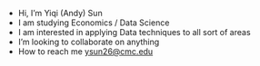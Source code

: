 - Hi, I’m Yiqi (Andy) Sun
- I am studying Economics / Data Science
- I am interested in applying Data techniques to all sort of areas
- I’m looking to collaborate on anything
- How to reach me ysun26@cmc.edu

<!---
YiqiSun1/YiqiSun1 is a ✨ special ✨ repository because its `README.md` (this file) appears on your GitHub profile.
You can click the Preview link to take a look at your changes.
--->
